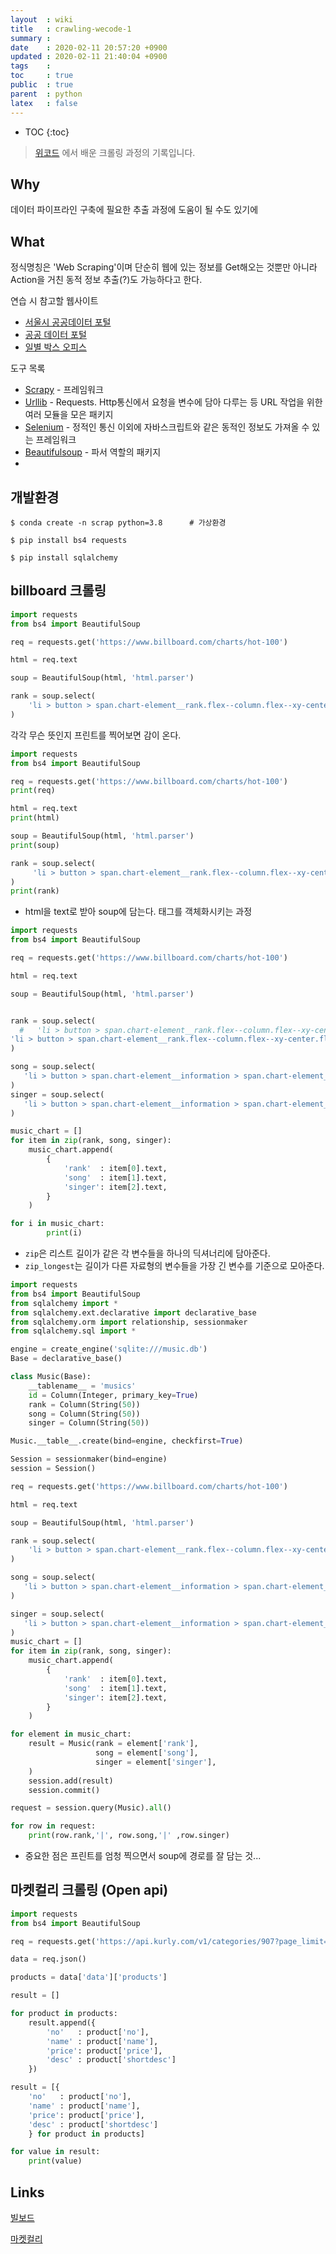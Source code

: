 ```yaml
---
layout  : wiki
title   : crawling-wecode-1
summary : 
date    : 2020-02-11 20:57:20 +0900
updated : 2020-02-11 21:40:04 +0900
tags    : 
toc     : true
public  : true
parent  : python
latex   : false
---
```

* TOC
{:toc}

> [위코드](https://wecode.co.kr/) 에서 배운 크롤링 과정의 기록입니다.

## Why

데이터 파이프라인 구축에 필요한 추출 과정에 도움이 될 수도 있기에

## What

정식명칭은 'Web Scraping'이며 단순히 웹에 있는 정보를 Get해오는 것뿐만 아니라 Action을 거친 동적 정보 추출(?)도 가능하다고 한다.
    
연습 시 참고할 웹사이트
- [서울시 공공데이터 포털](data.seoul.go.kr)
- [공공 데이터 포털](data.go.kr)
- [일별 박스 오피스](kobis.or.kr)

도구 목록
- [Scrapy](https://scrapy.org/) - 프레임워크
- [Urllib](https://docs.python.org/ko/3/library/urllib.html) - Requests. Http통신에서 요청을 변수에 담아 다루는 등 URL 작업을 위한 여러 모듈을 모은 패키지
- [Selenium](https://selenium.dev/) - 정적인 통신 이외에 자바스크립트와 같은 동적인 정보도 가져올 수 있는 프레임워크
- [Beautifulsoup](https://www.crummy.com/software/BeautifulSoup/bs4/doc/) - 파서 역할의 패키지
-

## 개발환경

```shell
$ conda create -n scrap python=3.8		# 가상환경

$ pip install bs4 requests

$ pip install sqlalchemy
```

## billboard 크롤링

```python
import requests
from bs4 import BeautifulSoup

req = requests.get('https://www.billboard.com/charts/hot-100')

html = req.text

soup = BeautifulSoup(html, 'html.parser')

rank = soup.select(
    'li > button > span.chart-element__rank.flex--column.flex--xy-center.flex--no-shrink > span.chart-element__rank__number'
)
```

각각 무슨 뜻인지 프린트를 찍어보면 감이 온다.

```python
import requests
from bs4 import BeautifulSoup

req = requests.get('https://www.billboard.com/charts/hot-100')
print(req)

html = req.text
print(html)

soup = BeautifulSoup(html, 'html.parser')
print(soup)

rank = soup.select(
     'li > button > span.chart-element__rank.flex--column.flex--xy-center.flex--no-shrink > span.chart-element__rank__number'
)
print(rank)
```

- html을 text로 받아 soup에 담는다. 태그를 객체화시키는 과정

```python
import requests
from bs4 import BeautifulSoup

req = requests.get('https://www.billboard.com/charts/hot-100')

html = req.text

soup = BeautifulSoup(html, 'html.parser')


rank = soup.select(
  #   'li > button > span.chart-element__rank.flex--column.flex--xy-center.flex--no-shrink > span.chart-element__rank__number'
'li > button > span.chart-element__rank.flex--column.flex--xy-center.flex--no-shrink > span.chart-element__rank__number'
)

song = soup.select(
   'li > button > span.chart-element__information > span.chart-element__information__song.text--truncate.color--primary'
)
singer = soup.select(
   'li > button > span.chart-element__information > span.chart-element__information__artist.text--truncate.color--secondary'
)

music_chart = []
for item in zip(rank, song, singer):
    music_chart.append(
        {
            'rank'  : item[0].text,
            'song'  : item[1].text,
            'singer': item[2].text,
        }
    )

for i in music_chart:
		print(i)
```

- `zip`은 리스트 길이가 같은 각 변수들을 하나의 딕셔너리에 담아준다.
- `zip_longest`는 길이가 다른 자료형의 변수들을 가장 긴 변수를 기준으로 모아준다.


```python
import requests
from bs4 import BeautifulSoup
from sqlalchemy import *
from sqlalchemy.ext.declarative import declarative_base
from sqlalchemy.orm import relationship, sessionmaker
from sqlalchemy.sql import *

engine = create_engine('sqlite:///music.db')
Base = declarative_base()

class Music(Base):
    __tablename__ = 'musics'
    id = Column(Integer, primary_key=True)
    rank = Column(String(50))
    song = Column(String(50))
    singer = Column(String(50))

Music.__table__.create(bind=engine, checkfirst=True)

Session = sessionmaker(bind=engine)
session = Session()

req = requests.get('https://www.billboard.com/charts/hot-100')

html = req.text

soup = BeautifulSoup(html, 'html.parser')

rank = soup.select(
    'li > button > span.chart-element__rank.flex--column.flex--xy-center.flex--no-shrink > span.chart-element__rank__number'
)

song = soup.select(
   'li > button > span.chart-element__information > span.chart-element__information__song.text--truncate.color--primary'
)

singer = soup.select(
   'li > button > span.chart-element__information > span.chart-element__information__artist.text--truncate.color--secondary'
)
music_chart = []
for item in zip(rank, song, singer):
    music_chart.append(
        {
            'rank'  : item[0].text,
            'song'  : item[1].text,
            'singer': item[2].text,
        }
    )

for element in music_chart:
    result = Music(rank = element['rank'],
                   song = element['song'],
                   singer = element['singer'],
    )
    session.add(result)
    session.commit()

request = session.query(Music).all()

for row in request:
    print(row.rank,'|', row.song,'|' ,row.singer)
```

- 중요한 점은 프린트를 엄청 찍으면서 soup에 경로를 잘 담는 것...


## 마켓컬리 크롤링 (Open api)

```python
import requests
from bs4 import BeautifulSoup

req = requests.get('https://api.kurly.com/v1/categories/907?page_limit=99&page_no=1&delivery_type=0&sort_type=0&ver=1581403977942')

data = req.json()

products = data['data']['products']

result = []

for product in products:
    result.append({
        'no'   : product['no'],
        'name' : product['name'],
        'price': product['price'],
        'desc' : product['shortdesc']
    })

result = [{
    'no'   : product['no'],
    'name' : product['name'],
    'price': product['price'],
    'desc' : product['shortdesc']
    } for product in products]

for value in result:
    print(value)
```

## Links

[빌보드](https://www.billboard.com/chart)    

[마켓컬리](https://www.kurly.com/shop/goods/goods_list.php?category=029)
